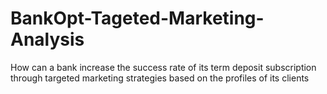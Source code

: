 # BankOpt-Tageted-Marketing-Analysis
How can a bank increase the success rate of its term deposit subscription through targeted marketing strategies based on the profiles of its clients
